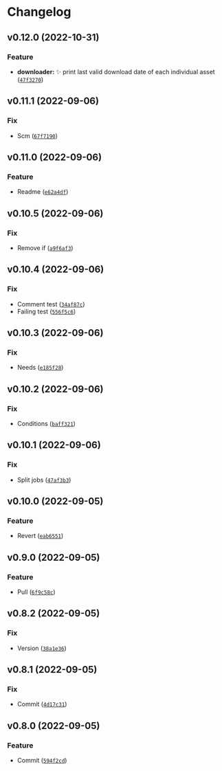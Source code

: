 # Changelog

<!--next-version-placeholder-->

## v0.12.0 (2022-10-31)
### Feature
* **downloader:** ✨ print last valid download date of each individual asset ([`47f3270`](https://github.com/matthewtrotter/assetuniverse/commit/47f327030a9019475610b7b33ffc5b20dc8c0297))

## v0.11.1 (2022-09-06)
### Fix
* Scm ([`67f7190`](https://github.com/matthewtrotter/assetuniverse/commit/67f7190efbb4c41a171c23cdf68c53433a228de6))

## v0.11.0 (2022-09-06)
### Feature
* Readme ([`e62a4df`](https://github.com/matthewtrotter/assetuniverse/commit/e62a4df425b8898bf3ca140bbf24eb239aaceefb))

## v0.10.5 (2022-09-06)
### Fix
* Remove if ([`a9f6af3`](https://github.com/matthewtrotter/assetuniverse/commit/a9f6af3e5ea007731ff2d0aef0d290a74c6ea0ff))

## v0.10.4 (2022-09-06)
### Fix
* Comment test ([`34af87c`](https://github.com/matthewtrotter/assetuniverse/commit/34af87c9595108eaba6ea6760e32325507f8293c))
* Failing test ([`556f5c6`](https://github.com/matthewtrotter/assetuniverse/commit/556f5c6112b344aef690e2de77c741bf32cf67d8))

## v0.10.3 (2022-09-06)
### Fix
* Needs ([`e185f28`](https://github.com/matthewtrotter/assetuniverse/commit/e185f2890b2d240bdc6e834a29eedcba73a5cacd))

## v0.10.2 (2022-09-06)
### Fix
* Conditions ([`baff321`](https://github.com/matthewtrotter/assetuniverse/commit/baff3215527490bb8ec44adbe6a5248b3f36565b))

## v0.10.1 (2022-09-06)
### Fix
* Split jobs ([`47af3b3`](https://github.com/matthewtrotter/assetuniverse/commit/47af3b3c0481360e9d68d640a410118de728de45))

## v0.10.0 (2022-09-05)
### Feature
* Revert ([`eab6551`](https://github.com/matthewtrotter/assetuniverse/commit/eab655187b1645970d6bc750b369e3b29f36dedf))

## v0.9.0 (2022-09-05)
### Feature
* Pull ([`6f9c58c`](https://github.com/matthewtrotter/assetuniverse/commit/6f9c58c1414d01a2277b2784f94e1f52d5d5716e))

## v0.8.2 (2022-09-05)
### Fix
* Version ([`38a1e36`](https://github.com/matthewtrotter/assetuniverse/commit/38a1e369a9d7969d3120c8a340230b7aeec3edb4))

## v0.8.1 (2022-09-05)
### Fix
* Commit ([`4d17c31`](https://github.com/matthewtrotter/assetuniverse/commit/4d17c319432acf6785debb637122f8a324349490))

## v0.8.0 (2022-09-05)
### Feature
* Commit ([`594f2cd`](https://github.com/matthewtrotter/assetuniverse/commit/594f2cd45592d9a245f3e0bfadb99b21db214c09))
